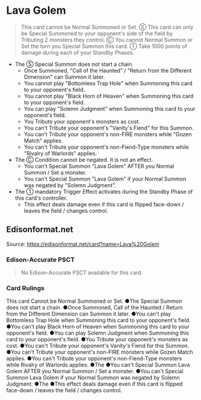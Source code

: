 # Lava Golem

> This card cannot be Normal Summoned or Set. Ⓢ This card can only be Special Summoned to your opponent's side of the field by Tributing 2 monsters they control. Ⓒ You cannot Normal Summon or Set the turn you Special Summon this card. ① Take 1000 points of damage during each of your Standby Phases.

*   The Ⓢ Special Summon does not start a chain.
    *   Once Summoned, "Call of the Haunted" / "Return from the Different Dimension" can Summon it later.
    *   You cannot play "Bottomless Trap Hole" when Summoning this card to your opponent's field.
    *   You cannot play "Black Horn of Heaven" when Summoning this card to your opponent's field.
    *   You can play "Solemn Judgment" when Summoning this card to your opponent's field.
    *   You Tribute your opponent's monsters as cost.
    *   You can't Tribute your opponent's "Vanity's Fiend" for this Summon.
    *   You can't Tribute your opponent's non-FIRE monsters while "Gozen Match" applies.
    *   You can't Tribute your opponent's non-Fiend-Type monsters while "Rivalry of Warlords" applies.
*   The Ⓒ Condition cannot be negated. It is not an effect.
    *   You can't Special Summon "Lava Golem" AFTER you Normal Summon / Set a monster.
    *   You can't Special Summon "Lava Golem" if your Normal Summon was negated by "Solemn Judgment".
*   The ① mandatory Trigger Effect activates during the Standby Phase of this card's controller.
    *   This effect deals damage even if this card is flipped face-down / leaves the field / changes control.

## Edisonformat.net

Source: https://edisonformat.net/card?name=Lava%20Golem

### Edison-Accurate PSCT

> No Edison-Accurate PSCT available for this card.

### Card Rulings

This card Cannot be Normal Summoned or Set. ●The Special Summon does not start a chain.
●Once Summoned, Call of the Haunted / Return from the Different Dimension can Summon it later.
●You can't play Bottomless Trap Hole when Summoning this card to your opponent's field.
●You can't play Black Horn of Heaven when Summoning this card to your opponent's field.
●You can play Solemn Judgment when Summoning this card to your opponent's field.
●You Tribute your opponent's monsters as cost.
●You can't Tribute your opponent's Vanity's Fiend for this Summon.
●You can't Tribute your opponent's non-FIRE monsters while Gozen Match applies.
●You can't Tribute your opponent's non-Fiend-Type monsters while Rivalry of Warlords applies.
●The ●You can't Special Summon Lava Golem AFTER you Normal Summon / Set a monster.
●You can't Special Summon Lava Golem if your Normal Summon was negated by Solemn Judgment.
●The ●This effect deals damage even if this card is flipped face-down / leaves the field / changes control.
            